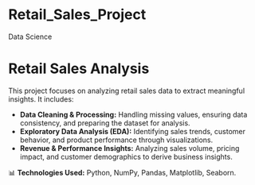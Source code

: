 # Retail_Sales_Project
Data Science

# Retail Sales Analysis  

This project focuses on analyzing retail sales data to extract meaningful insights. It includes:  

- **Data Cleaning & Processing:** Handling missing values, ensuring data consistency, and preparing the dataset for analysis.  
- **Exploratory Data Analysis (EDA):** Identifying sales trends, customer behavior, and product performance through visualizations.  
- **Revenue & Performance Insights:** Analyzing sales volume, pricing impact, and customer demographics to derive business insights.  

📊 **Technologies Used:** Python, NumPy, Pandas, Matplotlib, Seaborn.
